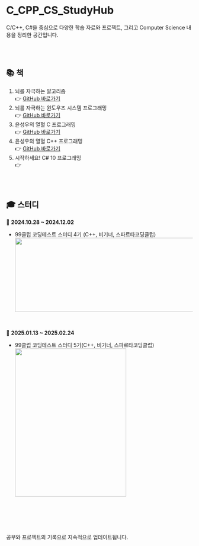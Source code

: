 # C_CPP_CS_StudyHub

C/C++, C#을 중심으로 다양한 학습 자료와 프로젝트, 그리고 Computer Science 내용을 정리한 공간입니다.

<br>
<br>

## 📚 책
1. 뇌를 자극하는 알고리즘 <br>
   👉 [GitHub 바로가기](0_DataStructureAlgorithm/1_book)
2. 뇌를 자극하는 윈도우즈 시스템 프로그래밍 <br>
   👉 [GitHub 바로가기](2_WindowsSystemProgramming/0_brain)  
3. 윤성우의 열혈 C 프로그래밍 <br>
   👉 [GitHub 바로가기](1_Language/0_c)
4. 윤성우의 열혈 C++ 프로그래밍 <br>
   👉 [GitHub 바로가기](1_Language/1_cpp)
5. 시작하세요! C# 10 프로그래밍 <br>
   👉 

<br>
<br>

## 🎓 스터디
📆  **2024.10.28 ~ 2024.12.02**  
   - 99클럽 코딩테스트 스터디 4기 (C++, 비기너, 스파르타코딩클럽) <br>
    <img src="https://github.com/user-attachments/assets/72b42b6d-de1b-490e-8f64-3ca9cc1bec4c" style="width:600px; height:200px;" />

<br>

📆  **2025.01.13 ~ 2025.02.24**  
   - 99클럽 코딩테스트 스터디 5기(C++, 비기너, 스파르타코딩클럽) <br>
     <img src="https://github.com/user-attachments/assets/a6dca771-1389-4ee3-a2db-52a3e551da6d" style="width:300px; height:400px;" />


<br>
<br>
<br>
<br>

공부와 프로젝트의 기록으로 지속적으로 업데이트됩니다.
